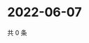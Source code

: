 # 2022-06-07

共 0 条

<!-- BEGIN WEIBO -->
<!-- 最后更新时间 Tue Jun 07 2022 01:16:28 GMT+0800 (China Standard Time) -->

<!-- END WEIBO -->
